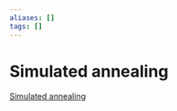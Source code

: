 ```yaml
---
aliases: []
tags: []
---
```


# Simulated annealing

[Simulated annealing](https://wikipedia.org/wiki/simulated_annealing)